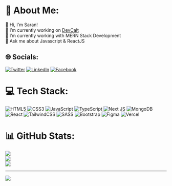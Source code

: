 # 💫 About Me:
👋 Hi, I'm Saran! <br>
🔭 I’m currently working on <a target="_blank" href="https://devcalt.vercel.app/">DevCalt</a> <br>🌱 I’m currently working with MERN Stack Development<br>💬 Ask me about Javascript & ReactJS<br>


## 🌐 Socials:
  [![Twitter](https://img.shields.io/badge/Twitter-%231DA1F2.svg?logo=Twitter&logoColor=white)](https://twitter.com/saran_pariyar2)  [![LinkedIn](https://img.shields.io/badge/LinkedIn-%230077B5.svg?logo=linkedin&logoColor=white)](https://linkedin.com/in/saran-pariyar) [![Facebook](https://img.shields.io/badge/Facebook-%231877F2.svg?logo=Facebook&logoColor=white)](https://facebook.com/saran.pariyar.50)

# 💻 Tech Stack:
![HTML5](https://img.shields.io/badge/html5-%23E34F26.svg?style=for-the-badge&logo=html5&logoColor=white) ![CSS3](https://img.shields.io/badge/css3-%231572B6.svg?style=for-the-badge&logo=css3&logoColor=white) ![JavaScript](https://img.shields.io/badge/javascript-%23323330.svg?style=for-the-badge&logo=javascript&logoColor=%23F7DF1E) ![TypeScript](https://img.shields.io/badge/typescript-%23007ACC.svg?style=for-the-badge&logo=typescript&logoColor=white)  ![Next JS](https://img.shields.io/badge/Next-black?style=for-the-badge&logo=next.js&logoColor=white) ![MongoDB](https://img.shields.io/badge/MongoDB-%234ea94b.svg?style=for-the-badge&logo=mongodb&logoColor=white) ![React](https://img.shields.io/badge/react-%2320232a.svg?style=for-the-badge&logo=react&logoColor=%2361DAFB) ![TailwindCSS](https://img.shields.io/badge/tailwindcss-%2338B2AC.svg?style=for-the-badge&logo=tailwind-css&logoColor=white) ![SASS](https://img.shields.io/badge/SASS-hotpink.svg?style=for-the-badge&logo=SASS&logoColor=white) ![Bootstrap](https://img.shields.io/badge/bootstrap-%238511FA.svg?style=for-the-badge&logo=bootstrap&logoColor=white) ![Figma](https://img.shields.io/badge/figma-%23F24E1E.svg?style=for-the-badge&logo=figma&logoColor=white) ![Vercel](https://img.shields.io/badge/vercel-%23000000.svg?style=for-the-badge&logo=vercel&logoColor=white)
# 📊 GitHub Stats:
![](https://github-readme-stats.vercel.app/api?username=Saran-pariyar&theme=vue-dark&hide_border=false&include_all_commits=true&count_private=true)<br/>
![](https://github-readme-streak-stats.herokuapp.com/?user=Saran-pariyar&theme=vue-dark&hide_border=false)<br/>
![](https://github-readme-stats.vercel.app/api/top-langs/?username=Saran-pariyar&theme=vue-dark&hide_border=false&include_all_commits=true&count_private=true&layout=compact)

---
[![](https://visitcount.itsvg.in/api?id=Saran-pariyar&icon=0&color=0)](https://visitcount.itsvg.in)

<!-- Proudly created with GPRM ( https://gprm.itsvg.in ) -->
